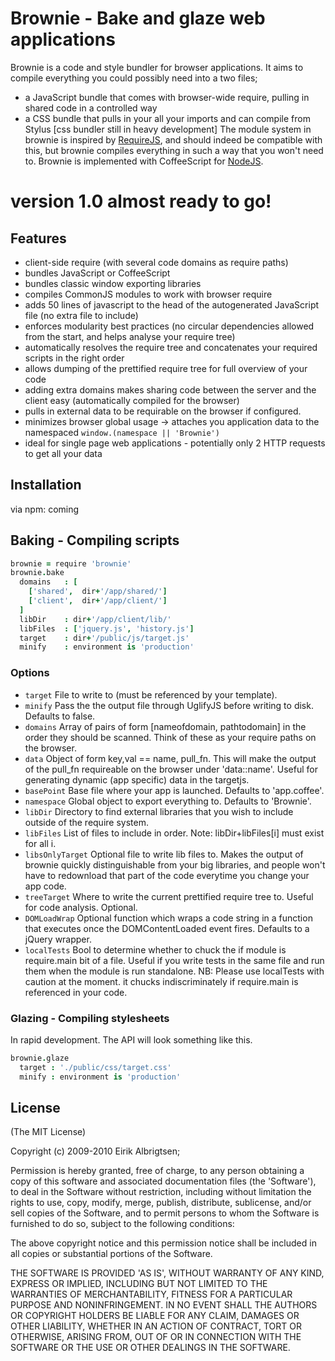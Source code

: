 # Brownie - Bake and glaze web applications

 Brownie is a code and style bundler for browser applications. It aims to compile everything you could possibly need into a two files;
 - a JavaScript bundle that comes with browser-wide require, pulling in shared code in a controlled way
 - a CSS bundle that pulls in your all your imports and can compile from Stylus [css bundler still in heavy development]
 The module system in brownie is inspired by [RequireJS](http://requirejs.org/), and should indeed be compatible with this,
 but brownie compiles everything in such a way that you won't need to.
 Brownie is implemented with CoffeeScript for [NodeJS](http://nodejs.org).

# version 1.0 almost ready to go!

## Features

  - client-side require (with several code domains as require paths)
  - bundles JavaScript or CoffeeScript
  - bundles classic window exporting libraries
  - compiles CommonJS modules to work with browser require
  - adds 50 lines of javascript to the head of the autogenerated JavaScript file (no extra file to include)
  - enforces modularity best practices (no circular dependencies allowed from the start, and helps analyse your require tree)
  - automatically resolves the require tree and concatenates your required scripts in the right order
  - allows dumping of the prettified require tree for full overview of your code
  - adding extra domains makes sharing code between the server and the client easy (automatically compiled for the browser)
  - pulls in external data to be requirable on the browser if configured.
  - minimizes browser global usage -> attaches you application data to the namespaced `window.(namespace || 'Brownie')`
  - ideal for single page web applications - potentially only 2 HTTP requests to get all your data

## Installation

via npm: coming


## Baking - Compiling scripts

```coffee
brownie = require 'brownie'
brownie.bake
  domains   : [
    ['shared',  dir+'/app/shared/']
    ['client',  dir+'/app/client/']
  ]
  libDir    : dir+'/app/client/lib/'
  libFiles  : ['jquery.js', 'history.js']
  target    : dir+'/public/js/target.js'
  minify    : environment is 'production'
```
### Options

 - `target`         File to write to (must be referenced by your template).
 - `minify`         Pass the the output file through UglifyJS before writing to disk. Defaults to false.
 - `domains`        Array of pairs of form [nameofdomain, pathtodomain] in the order they should be scanned. Think of these as your require paths on the browser.
 - `data`           Object of form key,val == name, pull_fn. This will make the output of the pull_fn requireable on the browser under 'data::name'. Useful for generating dynamic (app specific) data in the targetjs.
 - `basePoint`      Base file where your app is launched. Defaults to 'app.coffee'.
 - `namespace`      Global object to export everything to. Defaults to 'Brownie'.
 - `libDir`         Directory to find external libraries that you wish to include outside of the require system.
 - `libFiles`       List of files to include in order. Note: libDir+libFiles[i] must exist for all i.
 - `libsOnlyTarget` Optional file to write lib files to. Makes the output of brownie quickly distinguishable from your big libraries, and people won't have to redownload that part of the code everytime you change your app code.
 - `treeTarget`     Where to write the current prettified require tree to. Useful for code analysis. Optional.
 - `DOMLoadWrap`    Optional function which wraps a code string in a function that executes once the DOMContentLoaded event fires. Defaults to a jQuery wrapper.
 - `localTests`     Bool to determine whether to chuck the if module is require.main bit of a file. Useful if you write tests in the same file and run them when the module is run standalone.
NB: Please use localTests with caution at the moment. it chucks indiscriminately if require.main is referenced in your code.

### Glazing - Compiling stylesheets
In rapid development. The API will look something like this.

```coffee
brownie.glaze
  target : './public/css/target.css'
  minify : environment is 'production'
```


## License

(The MIT License)

Copyright (c) 2009-2010 Eirik Albrigtsen;

Permission is hereby granted, free of charge, to any person obtaining
a copy of this software and associated documentation files (the
'Software'), to deal in the Software without restriction, including
without limitation the rights to use, copy, modify, merge, publish,
distribute, sublicense, and/or sell copies of the Software, and to
permit persons to whom the Software is furnished to do so, subject to
the following conditions:

The above copyright notice and this permission notice shall be
included in all copies or substantial portions of the Software.

THE SOFTWARE IS PROVIDED 'AS IS', WITHOUT WARRANTY OF ANY KIND,
EXPRESS OR IMPLIED, INCLUDING BUT NOT LIMITED TO THE WARRANTIES OF
MERCHANTABILITY, FITNESS FOR A PARTICULAR PURPOSE AND NONINFRINGEMENT.
IN NO EVENT SHALL THE AUTHORS OR COPYRIGHT HOLDERS BE LIABLE FOR ANY
CLAIM, DAMAGES OR OTHER LIABILITY, WHETHER IN AN ACTION OF CONTRACT,
TORT OR OTHERWISE, ARISING FROM, OUT OF OR IN CONNECTION WITH THE
SOFTWARE OR THE USE OR OTHER DEALINGS IN THE SOFTWARE.
